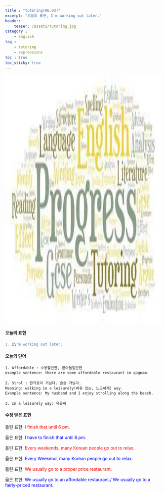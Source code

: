 ```yaml
---
title : "tutoring(06.03)"
excerpt: "오늘의 표현, I'm working out later."
header:
    teaser: /assets/tutoring.jpg
category :
    - English
tag : 
    - tutoring
    - expressions
toc : true 
toc_sticky: true
---
```


<img src='/assets/tutoring.jpg' width = 1000 height = 800>

#### 오늘의 표현

```py
1. I\'m working out later. 
```

#### 오늘의 단어

```
1. Affordable : 수용할만한, 받아들일만한
example sentence: there are some affordable restaurant in gagnam. 

2. Strol : 한가로이 거닐다. 슬슬 거닐다.
Meaning: walking in a leisurely(여유 있는, 느긋하게) way.
Example sentence: My husband and I enjoy strolling along the beach.

3. In a leisurely way: 유유히
```

#### 수정 받은 표현

틀린 표현: <span style="color:red">I finish that until 6 pm.</span>

옳은 표현: <span style="color:blue">I have to finish that until 6 pm.</span>

틀린 표현: <span style="color:red">Every weekends, many Korean people go out to relax.</span>

옳은 표현: <span style="color:blue">Every Weekend, many Korean people go out to relax.</span>

틀린 표현: <span style="color:red">We usually go to a proper price restaurant.</span>

옳은 표현: <span style="color:blue">We usually go to an affordable restaurant./ We usually go to a fairly-priced restaurant.</span>
